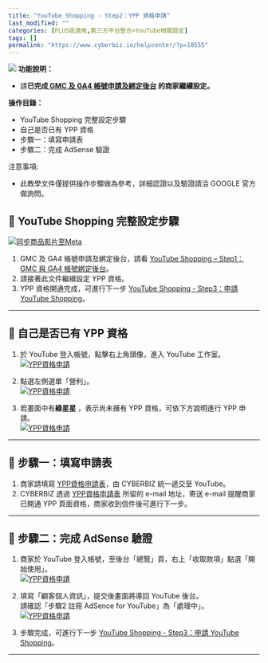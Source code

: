 ```yaml
---
title: "YouTube Shopping - Step2：YPP 資格申請"
last_modified: ""
categories: [PLUS版適用,第三方平台整合>YouTube相關設定]
tags: []
permalink: "https://www.cyberbiz.io/helpcenter/?p=10555"
---
```


![](https://www.cyberbiz.io/helpcenter/wp-content/uploads/PLUS版3.png)
**功能說明：**  

* 請**已完成[ GMC 及 GA4 帳號申請及綁定後台](https://www.cyberbiz.io/helpcenter/?p=10552) 的商家繼續設定。**

**操作目錄：**

* YouTube Shopping 完整設定步驟
* 自己是否已有 YPP 資格
* 步驟一：填寫申請表
* 步驟二：完成 AdSense 驗證

注意事項:  

* 此教學文件僅提供操作步驟做為參考，詳細認證以及驗證請洽 GOOGLE 官方做詢問。

## 📌 YouTube Shopping 完整設定步驟


[![同步商品影片至Meta](https://www.cyberbiz.io/support/wp-content/uploads/YouTube-Shopping設定說明02.png)](https://www.cyberbiz.io/support/wp-content/uploads/YouTube-Shopping設定說明02.png)

1. GMC 及 GA4 帳號申請及綁定後台，請看 [YouTube Shopping – Step1：GMC 與 GA4 帳號綁定後台](https://www.cyberbiz.io/helpcenter/?p=10552)。
2. 請接著此文件繼續設定 YPP 資格。
3. YPP 資格開通完成，可進行下一步 [YouTube Shopping - Step3：申請 YouTube Shopping](https://www.cyberbiz.io/helpcenter/?p=10556)。

* * *

## 📌 自己是否已有 YPP 資格



1. 於 YouTube 登入帳號，點擊右上角頭像，進入 YouTube 工作室。  
[![YPP資格申請](https://www.cyberbiz.io/support/wp-content/uploads/YPP資格申請01.png)](https://www.cyberbiz.io/support/wp-content/uploads/YPP資格申請01.png)



2. 點選左側選單「營利」。  
[![YPP資格申請](https://www.cyberbiz.io/support/wp-content/uploads/YPP資格申請02.png)](https://www.cyberbiz.io/support/wp-content/uploads/YPP資格申請02.png)

3. 若畫面中有**綠星星** ，表示尚未擁有 YPP 資格，可依下方說明進行 YPP 申請。  
[![YPP資格申請](https://www.cyberbiz.io/support/wp-content/uploads/YPP資格申請03.png)](https://www.cyberbiz.io/support/wp-content/uploads/YPP資格申請03.png)

* * *

## 📌 步驟一：填寫申請表



1. 商家請填寫 [ YPP資格申請表](https://docs.google.com/forms/d/e/1FAIpQLSe-0DHZDPQrmLIK76IUcQ-bJJrdLlBzmMejLI_4aLsGKl36lA/viewform)，由 CYBERBIZ 統一遞交至 YouTube。
2. CYBERBIZ 透過 [YPP資格申請表](https://docs.google.com/forms/d/e/1FAIpQLSe-0DHZDPQrmLIK76IUcQ-bJJrdLlBzmMejLI_4aLsGKl36lA/viewform) 所留的 e-mail 地址，寄送 e-mail 提醒商家已開通 YPP 頁面資格，商家收到信件後可進行下一步。

* * *

## 📌 步驟二：完成 AdSense 驗證



1. 商家於 YouTube 登入帳號，至後台「總覽」頁，右上「收取款項」點選「開始使用」。  
[![YPP資格申請](https://www.cyberbiz.io/support/wp-content/uploads/YPP資格申請04.png)](https://www.cyberbiz.io/support/wp-content/uploads/YPP資格申請04.png)

2. 填寫「顧客個人資訊」，提交後畫面將導回 YouTube 後台。  
請確認「步驟2 註冊 AdSence for YouTube」為「處理中」。  
[![YPP資格申請](https://www.cyberbiz.io/support/wp-content/uploads/YPP資格申請05.png)](https://www.cyberbiz.io/support/wp-content/uploads/YPP資格申請05.png)

3. 步驟完成，可進行下一步 [YouTube Shopping - Step3：申請 YouTube Shopping](https://www.cyberbiz.io/helpcenter/?p=10556)。

* * *

